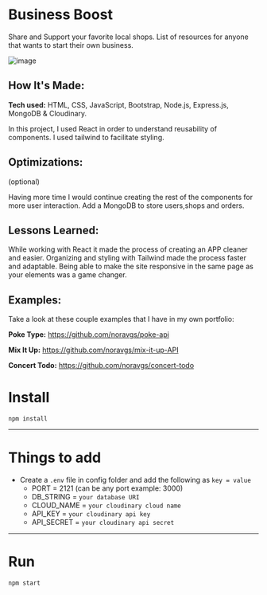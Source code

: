 # Business Boost
Share and Support your favorite local shops. List of resources for anyone that wants to start their own business. 

![image]()

## How It's Made:

**Tech used:** HTML, CSS, JavaScript, Bootstrap, Node.js, Express.js, MongoDB & Cloudinary.

In this project, I used React in order to understand reusability of components. I used tailwind to facilitate styling.  

## Optimizations:
(optional)

Having more time I would continue creating the rest of the components for more user interaction. Add a MongoDB to store users,shops and orders. 

## Lessons Learned:

While working with React it made the process of creating an APP cleaner and easier. Organizing and styling with Tailwind made the process faster and adaptable. Being able to make the site responsive in the same page as your elements was a game changer.

## Examples:
Take a look at these couple examples that I have in my own portfolio:

**Poke Type:** https://github.com/noravgs/poke-api

**Mix It Up:** https://github.com/noravgs/mix-it-up-API

**Concert Todo:** https://github.com/noravgs/concert-todo
# Install

`npm install`

---

# Things to add

- Create a `.env` file in config folder and add the following as `key = value`
  - PORT = 2121 (can be any port example: 3000)
  - DB_STRING = `your database URI`
  - CLOUD_NAME = `your cloudinary cloud name`
  - API_KEY = `your cloudinary api key`
  - API_SECRET = `your cloudinary api secret`

---

# Run

`npm start`
